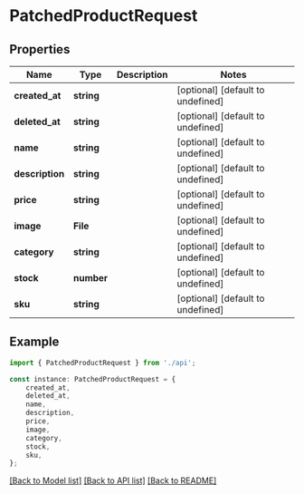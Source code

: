 # PatchedProductRequest


## Properties

Name | Type | Description | Notes
------------ | ------------- | ------------- | -------------
**created_at** | **string** |  | [optional] [default to undefined]
**deleted_at** | **string** |  | [optional] [default to undefined]
**name** | **string** |  | [optional] [default to undefined]
**description** | **string** |  | [optional] [default to undefined]
**price** | **string** |  | [optional] [default to undefined]
**image** | **File** |  | [optional] [default to undefined]
**category** | **string** |  | [optional] [default to undefined]
**stock** | **number** |  | [optional] [default to undefined]
**sku** | **string** |  | [optional] [default to undefined]

## Example

```typescript
import { PatchedProductRequest } from './api';

const instance: PatchedProductRequest = {
    created_at,
    deleted_at,
    name,
    description,
    price,
    image,
    category,
    stock,
    sku,
};
```

[[Back to Model list]](../README.md#documentation-for-models) [[Back to API list]](../README.md#documentation-for-api-endpoints) [[Back to README]](../README.md)

